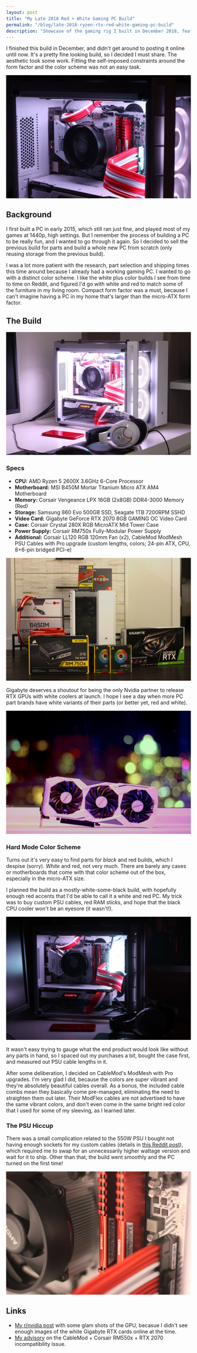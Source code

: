 ```yaml
---
layout: post
title: "My Late 2018 Red + White Gaming PC Build"
permalink: "/blog/late-2018-ryzen-rtx-red-white-gaming-pc-build"
description: "Showcase of the gaming rig I built in December 2018, featuring Ryzen, RTX, and a slick red-and-white color scheme."
---
```


I finished this build in December, and didn't get around to posting it online until now. It's a pretty fine looking build, so I decided I must share. The aesthetic took some work. Fitting the self-imposed constraints around the form factor and the color scheme was not an easy task.

![](/assets/reviews/2018-pc-build-hero.jpg)

<!--more-->

## Background

I first built a PC in early 2015, which still ran just fine, and played most of my games at 1440p, high settings. But I remember the process of building a PC to be really fun, and I wanted to go through it again. So I decided to sell the previous build for parts and build a whole new PC from scratch (only reusing storage from the previous build).

I was a lot more patient with the research, part selection and shipping times this time around because I already had a working gaming PC. I wanted to go with a distinct color scheme. I like the white plus color builds I see from time to time on Reddit, and figured I'd go with white and red to match some of the furniture in my living room. Compact form factor was a must, because I can't imagine having a PC in my home that's larger than the micro-ATX form factor.

## The Build

![](/assets/reviews/2018-pc-build-dazzle.jpg)

### Specs

- **CPU:** AMD Ryzen 5 2600X 3.6GHz 6-Core Processor
- **Motherboard:** MSI B450M Mortar Titanium Micro ATX AM4 Motherboard
- **Memory:** Corsair Vengeance LPX 16GB (2x8GB) DDR4-3000 Memory (Red)
- **Storage:** Samsung 860 Evo 500GB SSD, Seagate 1TB 7200RPM SSHD
- **Video Card:** Gigabyte GeForce RTX 2070 8GB GAMING OC Video Card
- **Case:** Corsair Crystal 280X RGB MicroATX Mid Tower Case
- **Power Supply:** Corsair RM750x Fully-Modular Power Supply
- **Additional:** Corsair LL120 RGB 120mm Fan (x2), CableMod ModMesh PSU Cables with Pro upgrade (custom lengths, colors; 24-pin ATX, CPU, 8+6-pin bridged PCI-e)

![](/assets/reviews/2018-pc-build-parts.jpg)

Gigabyte deserves a shoutout for being the only Nvidia partner to release RTX GPUs with white coolers at launch. I hope I see a day when more PC part brands have white variants of their parts (or better yet, red and white).

![](/assets/reviews/2018-pc-build-gpu.jpg)

### Hard Mode Color Scheme

Turns out it's very easy to find parts for *black* and red builds, which I despise (sorry). *White* and red, not very much. There are barely any cases or motherboards that come with that color scheme out of the box, especially in the micro-ATX size.

I planned the build as a mostly-white-some-black build, with hopefully enough red accents that I'd be able to call it a white and red PC. My trick was to buy custom PSU cables, red RAM sticks, and hope that the black CPU cooler won't be an eyesore (it wasn't!).

![](/assets/reviews/2018-pc-build-dark.jpg)

It wasn't easy trying to gauge what the end product would look like without any parts in hand, so I spaced out my purchases a bit, bought the case first, and measured out PSU cable lengths in it.

After some deliberation, I decided on CableMod's ModMesh with Pro upgrades. I'm very glad I did, because the colors are super vibrant and they're absolutely beautiful cables overall. As a bonus, the included cable combs mean they basically come pre-managed, eliminating the need to straighten them out later. Their ModFlex cables are not advertised to have the same vibrant colors, and don't even come in the same bright red color that I used for some of my sleeving, as I learned later.

### The PSU Hiccup

There was a small complication related to the 550W PSU I bought not having enough sockets for my custom cables (details in [this Reddit post](https://redd.it/a24mzj)), which required me to swap for an unnecessarily higher wattage version and wait for it to ship. Other than that, the build went smoothly and the PC turned on the first time!

![](/assets/reviews/2018-pc-build-internal-closeup.jpg)

## Links

- [My r/nvidia post](https://redd.it/9wmjyv) with some glam shots of the GPU, becasue I didn't see enough images of the white Gigabyte RTX cards online at the time.
- [My advisory](https://redd.it/a24mzj) on the CableMod + Corsair RM550x + RTX 2070 incompatibility issue.
